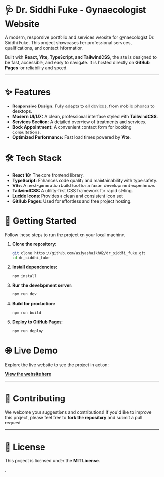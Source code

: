 

# 🩺 Dr. Siddhi Fuke - Gynaecologist Website

A modern, responsive portfolio and services website for gynaecologist Dr. Siddhi Fuke. This project showcases her professional services, qualifications, and contact information.

Built with **React, Vite, TypeScript, and TailwindCSS**, the site is designed to be fast, accessible, and easy to navigate. It is hosted directly on **GitHub Pages** for reliability and speed.

-----

# ✨ Features

  * **Responsive Design:** Fully adapts to all devices, from mobile phones to desktops.
  * **Modern UI/UX:** A clean, professional interface styled with **TailwindCSS**.
  * **Services Section:** A detailed overview of treatments and services.
  * **Book Appointment:** A convenient contact form for booking consultations.
  * **Optimized Performance:** Fast load times powered by **Vite**.


# 🛠️ Tech Stack

  * **React 18:** The core frontend library.
  * **TypeScript:** Enhances code quality and maintainability with type safety.
  * **Vite:** A next-generation build tool for a faster development experience.
  * **TailwindCSS:** A utility-first CSS framework for rapid styling.
  * **Lucide Icons:** Provides a clean and consistent icon set.
  * **GitHub Pages:** Used for effortless and free project hosting.


# 🚀 Getting Started

Follow these steps to run the project on your local machine.

1.  **Clone the repository:**

    ```bash
    git clone https://github.com/asiyashaikh02/dr_siddhi_fuke.git
    cd dr_siddhi_fuke
    ```

2.  **Install dependencies:**

    ```bash
    npm install
    ```

3.  **Run the development server:**

    ```bash
    npm run dev
    ```

4.  **Build for production:**

    ```bash
    npm run build
    ```

5.  **Deploy to GitHub Pages:**

    ```bash
    npm run deploy
    ```


# 🌐 Live Demo

Explore the live website to see the project in action:

[**View the website here**](https://asiyashaikh02.github.io/dr_siddhi_fuke/)

-----

# 🤝 Contributing

We welcome your suggestions and contributions\! If you'd like to improve this project, please feel free to **fork the repository** and submit a pull request.

-----

# 📜 License

This project is licensed under the **MIT License**.

.
